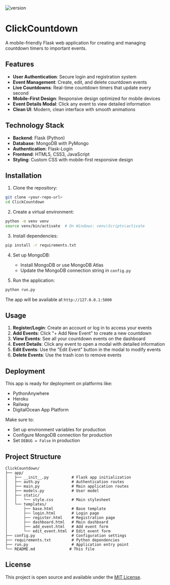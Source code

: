 ![version](https://img.shields.io/badge/version-1.1.0-blue)

# ClickCountdown

A mobile-friendly Flask web application for creating and managing countdown timers to important events.

## Features

- **User Authentication**: Secure login and registration system
- **Event Management**: Create, edit, and delete countdown events
- **Live Countdowns**: Real-time countdown timers that update every second
- **Mobile-First Design**: Responsive design optimized for mobile devices
- **Event Details Modal**: Click any event to view detailed information
- **Clean UI**: Modern, clean interface with smooth animations

## Technology Stack

- **Backend**: Flask (Python)
- **Database**: MongoDB with PyMongo
- **Authentication**: Flask-Login
- **Frontend**: HTML5, CSS3, JavaScript
- **Styling**: Custom CSS with mobile-first responsive design

## Installation

1. Clone the repository:
```bash
git clone <your-repo-url>
cd ClickCountdown
```

2. Create a virtual environment:
```bash
python -m venv venv
source venv/bin/activate  # On Windows: venv\Scripts\activate
```

3. Install dependencies:
```bash
pip install -r requirements.txt
```

4. Set up MongoDB:
   - Install MongoDB or use MongoDB Atlas
   - Update the MongoDB connection string in `config.py`

5. Run the application:
```bash
python run.py
```

The app will be available at `http://127.0.0.1:5000`

## Usage

1. **Register/Login**: Create an account or log in to access your events
2. **Add Events**: Click "+ Add New Event" to create a new countdown
3. **View Events**: See all your countdown events on the dashboard
4. **Event Details**: Click any event to open a modal with detailed information
5. **Edit Events**: Use the "Edit Event" button in the modal to modify events
6. **Delete Events**: Use the trash icon to remove events

## Deployment

This app is ready for deployment on platforms like:
- PythonAnywhere
- Heroku
- Railway
- DigitalOcean App Platform

Make sure to:
- Set up environment variables for production
- Configure MongoDB connection for production
- Set `DEBUG = False` in production

## Project Structure

```
ClickCountdown/
├── app/
│   ├── __init__.py          # Flask app initialization
│   ├── auth.py              # Authentication routes
│   ├── main.py              # Main application routes
│   ├── models.py            # User model
│   ├── static/
│   │   └── style.css        # Main stylesheet
│   └── templates/
│       ├── base.html        # Base template
│       ├── login.html       # Login page
│       ├── register.html    # Registration page
│       ├── dashboard.html   # Main dashboard
│       ├── add_event.html   # Add event form
│       └── edit_event.html  # Edit event form
├── config.py                # Configuration settings
├── requirements.txt         # Python dependencies
├── run.py                   # Application entry point
└── README.md               # This file
```

## License

This project is open source and available under the [MIT License](LICENSE). 